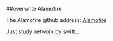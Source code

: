 ##overwrite Alamofire

The Alamofire github address: [Alamofire](https://github.com/Alamofire/Alamofire)

Just study network by swift...